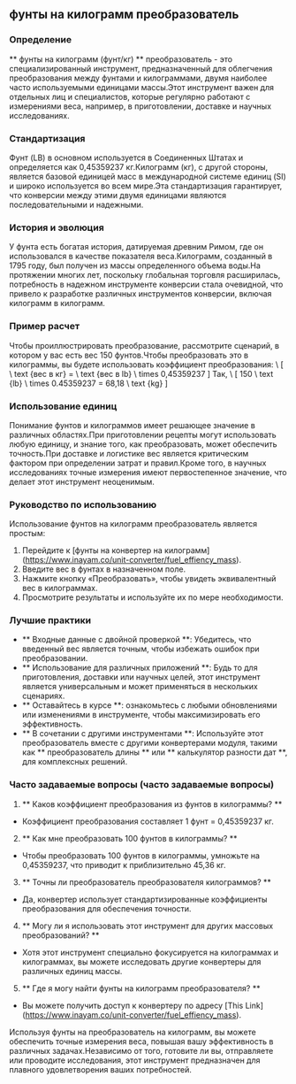 ## фунты на килограмм преобразователь

### Определение
** фунты на килограмм (фунт/кг) ** преобразователь - это специализированный инструмент, предназначенный для облегчения преобразования между фунтами и килограммами, двумя наиболее часто используемыми единицами массы.Этот инструмент важен для отдельных лиц и специалистов, которые регулярно работают с измерениями веса, например, в приготовлении, доставке и научных исследованиях.

### Стандартизация
Фунт (LB) в основном используется в Соединенных Штатах и ​​определяется как 0,45359237 кг.Килограмм (кг), с другой стороны, является базовой единицей масс в международной системе единиц (SI) и широко используется во всем мире.Эта стандартизация гарантирует, что конверсии между этими двумя единицами являются последовательными и надежными.

### История и эволюция
У фунта есть богатая история, датируемая древним Римом, где он использовался в качестве показателя веса.Килограмм, созданный в 1795 году, был получен из массы определенного объема воды.На протяжении многих лет, поскольку глобальная торговля расширилась, потребность в надежном инструменте конверсии стала очевидной, что привело к разработке различных инструментов конверсии, включая килограмм в килограмм.

### Пример расчет
Чтобы проиллюстрировать преобразование, рассмотрите сценарий, в котором у вас есть вес 150 фунтов.Чтобы преобразовать это в килограммы, вы будете использовать коэффициент преобразования:
\ [
\ text {вес в кг} = \ text {вес в lb} \ times 0,45359237
\]
Так,
\ [
150 \ text {lb} \ times 0.45359237 = 68,18 \ text {kg}
\]

### Использование единиц
Понимание фунтов и килограммов имеет решающее значение в различных областях.При приготовлении рецепты могут использовать любую единицу, и знание того, как преобразовать, может обеспечить точность.При доставке и логистике вес является критическим фактором при определении затрат и правил.Кроме того, в научных исследованиях точные измерения имеют первостепенное значение, что делает этот инструмент неоценимым.

### Руководство по использованию
Использование фунтов на килограмм преобразователь является простым:
1. Перейдите к [фунты на конвертер на килограмм] (https://www.inayam.co/unit-converter/fuel_effiency_mass).
2. Введите вес в фунтах в назначенном поле.
3. Нажмите кнопку «Преобразовать», чтобы увидеть эквивалентный вес в килограммах.
4. Просмотрите результаты и используйте их по мере необходимости.

### Лучшие практики
- ** Входные данные с двойной проверкой **: Убедитесь, что введенный вес является точным, чтобы избежать ошибок при преобразовании.
- ** Использование для различных приложений **: Будь то для приготовления, доставки или научных целей, этот инструмент является универсальным и может применяться в нескольких сценариях.
- ** Оставайтесь в курсе **: ознакомьтесь с любыми обновлениями или изменениями в инструменте, чтобы максимизировать его эффективность.
- ** В сочетании с другими инструментами **: Используйте этот преобразователь вместе с другими конвертерами модуля, такими как ** преобразователь длины ** или ** калькулятор разности дат **, для комплексных решений.

### Часто задаваемые вопросы (часто задаваемые вопросы)

1. ** Каков коэффициент преобразования из фунтов в килограммы? **
- Коэффициент преобразования составляет 1 фунт = 0,45359237 кг.

2. ** Как мне преобразовать 100 фунтов в килограммы? **
- Чтобы преобразовать 100 фунтов в килограммы, умножьте на 0,45359237, что приводит к приблизительно 45,36 кг.

3. ** Точны ли преобразователь преобразователя килограммов? **
- Да, конвертер использует стандартизированные коэффициенты преобразования для обеспечения точности.

4. ** Могу ли я использовать этот инструмент для других массовых преобразований? **
- Хотя этот инструмент специально фокусируется на килограммах и килограммах, вы можете исследовать другие конвертеры для различных единиц массы.

5. ** Где я могу найти фунты на килограмм преобразователя? **
- Вы можете получить доступ к конвертеру по адресу [This Link] (https://www.inayam.co/unit-converter/fuel_effiency_mass).

Используя фунты на преобразователь на килограмм, вы можете обеспечить точные измерения веса, повышая вашу эффективность в различных задачах.Независимо от того, готовите ли вы, отправляете или проводите исследования, этот инструмент предназначен для плавного удовлетворения ваших потребностей.